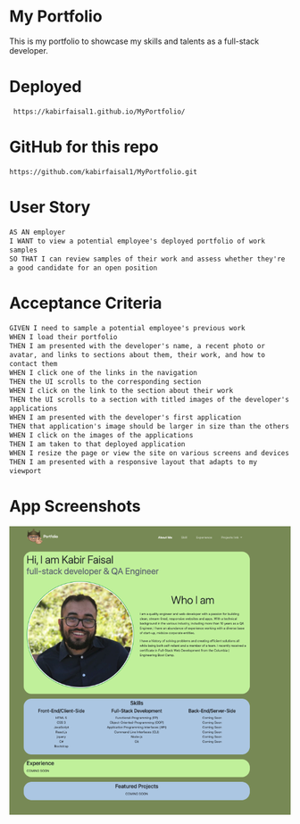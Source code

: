 # My Portfolio
This is my portfolio to showcase my skills and talents as a full-stack developer.

# Deployed 
```
 https://kabirfaisal1.github.io/MyPortfolio/
```
# GitHub for this repo
```
https://github.com/kabirfaisal1/MyPortfolio.git
```
# User Story
```
AS AN employer
I WANT to view a potential employee's deployed portfolio of work samples
SO THAT I can review samples of their work and assess whether they're a good candidate for an open position
```
# Acceptance Criteria
```
GIVEN I need to sample a potential employee's previous work
WHEN I load their portfolio
THEN I am presented with the developer's name, a recent photo or avatar, and links to sections about them, their work, and how to contact them
WHEN I click one of the links in the navigation
THEN the UI scrolls to the corresponding section
WHEN I click on the link to the section about their work
THEN the UI scrolls to a section with titled images of the developer's applications
WHEN I am presented with the developer's first application
THEN that application's image should be larger in size than the others
WHEN I click on the images of the applications
THEN I am taken to that deployed application
WHEN I resize the page or view the site on various screens and devices
THEN I am presented with a responsive layout that adapts to my viewport
```

# App Screenshots
![Image at homepage.](./assests/images/MyProfile.png)

